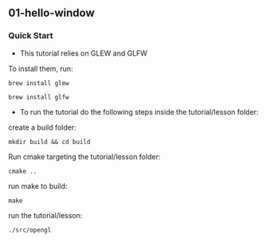 ## 01-hello-window

### Quick Start

- This tutorial relies on GLEW and GLFW

To install them, run:

```
brew install glew
```
```
brew install glfw
```

- To run the tutorial do the following steps inside the tutorial/lesson folder:

create a build folder:
```
mkdir build && cd build
```

Run cmake targeting the tutorial/lesson folder:
```
cmake ..
```

run make to build:
```
make
```

run the tutorial/lesson:
```
./src/opengl
```